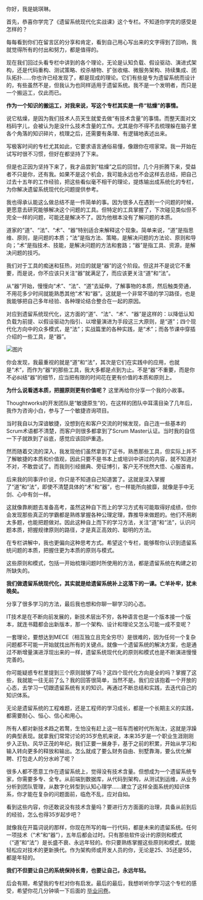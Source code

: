 你好，我是姚琪琳。

首先，恭喜你学完了《遗留系统现代化实战课》这个专栏。不知道你学完的感受是怎样的？

每每看到你们在留言区的分享和肯定，看到自己用心写出来的文字得到了回响，我就觉得所有的付出和努力，都是值得的。

现在我们回过头看专栏中讲到的各个理论，无论是认知负载、假设驱动、演进式架构，还是代码重构、测试策略、绞杀植物、扩张收缩、微服务架构、持续集成、团队拓扑……你也许已经发现了，都是现成的理论。它们有些是专为遗留系统而设计的，有些虽然不是，但我认为也同样适用于遗留系统。我不是一个发明者，而只是一个搬运工，仅此而已。

**作为一个知识的搬运工，对我来说，写这个专栏其实是一件“枯燥”的事情。**

说它枯燥，是因为我们技术人员天生就爱去做“有技术含量”的事情。而整天面对文档码字儿，会被认为是没什么技术含量的工作。尤其是你不得不去梳理躲在脑子里各个角落的知识碎片，梳理之后，还需要有条理、有逻辑地表述出来。

写极客时间的专栏尤其如此，它要求语言通俗易懂，像跟你在唠家常。我一开始在试写时很不习惯，但好在都坚持了下来。

但是也正因为坚持下来了，我才品尝到“枯燥”之后的回甘。几个月折腾下来，受益者不只是你，还有我。如果不是这个机会，我可能永远也不会这样去总结，把自己过去十五年的工作经验，把这些看似毫不相干的理论，提炼输出成系统化的专栏，为你解决遗留系统现代化问题提供参考。

我也得承认能这么做总结不是一件简单的事。因为很多人在遇到一个问题的时候，更愿意去研究能够解决这个问题的工具。但特定的工具掌握了，下次碰见类似但不完全一样的问题，可能还是解决不了。因为他根本没有了解问题的本质。

道家的“道”、“法”、“术”、“器”特别适合来解释这个现象。简单来说，“道”是指思维、原则，是问题的本质；“法”是指方法、策略，是解决问题的方法论、原则和导向；“术”是指技术、技能，是解决问题的方法和套路；“器”是指工具、资源，是解决问题的技巧。

我们对于工具的痴迷和狂热，对应的就是“器”的这个阶段。但这并不是说它不重要，而是说，你不应该只关注“器”就满足了，而应该更关注“道”和“法”。

从“器”开始，慢慢向“术”、“法”、“道”去延伸，了解事物的本质，然后触类旁通，不用花多少时间就能熟悉其他“术”和“器”。这就是一个非常不错的学习路径，也是我能够把自己多年经验、各种理论结合整合在一起的原因。

对应到遗留系统现代化，这方面的“道”、“法”、“术”、“器”是这样的：以降低认知负载为前提、以假设驱动为指引、以增量演进为手段这三大原则，是“道”；四个现代化方向中的众多模式，是“法”；实战篇里的各种实践，是“术”；而各节课中穿插介绍的一些工具，是“器”。

![图片](https://static001.geekbang.org/resource/image/78/e1/78f4766a022ccba557aa76efee9d88e1.jpg?wh=1920x1032)

你会发现，我最重视的就是“道”和“法”，其次是它们在实践中的应用，也就是“术”，而作为“器”的那些工具，我大多都是点到为止。不是“器”不重要，而是你不必纠结“器”的细节，应当把有限的时间花在更有价值的本质和原则上。

**为什么说看透本质，把握原则更有价值呢？** 这里再给你分享一个我的小故事。

Thoughtworks的开发团队是“敏捷原生”的，在这样的团队中耳濡目染了几年后，我作为咨询小白，参与了一个敏捷咨询项目。

当时我自以为深谙敏捷，没想到在和客户交流的时候发现，自己连一些基本的Scrum术语都不清楚，而客户则很多都拿到了Scrum Master认证。当时我的自信一下子就跌到了谷底，感觉应该回炉重造。

然而随着交流的深入，我发现他们虽然拿到了证书，熟悉那些工具，但实际上并不了解敏捷的本质和价值观，因此只要不是书本上或培训中讲过的内容，就不知道对不对，不敢尝试了。而我则引经据典、旁征博引，客户无不恍然大悟、心服首肯。

后来我的同事评价说，你只是不知道自己知道罢了。这就是深入掌握了“道”和“法”，即使不清楚具体的“术”和“器”，也一样能所向披靡，就像是手中无剑、心中有剑一样。

这就像靠刷题去准备高考，虽然这种自下而上的学习方式有可能取得好成绩，但你会发现那些真正的学霸都是熟练掌握各种公理定理，靠推导来做题的。他们不用刷太多题，也能把题做对。因此这种自上而下的学习方法，关注“道”和“法”，认识问题本质，把握规律原则的路径，才是真正高效的、聪明的方法。

在专栏讲解中，我也更偏向这种思考方式。希望这个专栏，能够帮你认识到遗留系统问题的本质，把握住更为本质的原则与模式。

这些原则和模式，包括一开始梳理问题时所使用的方法，都是遗留系统在构建之初所缺失的。

**我们做遗留系统现代化，其实就是给遗留系统补上这落下的一课。亡羊补牢，犹未晚矣。**

分享了很多学习的方法，最后我也想和你聊一聊学习的心态。

IT技术是在不断向前发展的，新技术层出不穷，各种语言也是一个版本接一个版本，就连书籍都会出新版本，那一个架构、设计和理论又怎么可能一成不变呢？

一套理论，要想达到MECE（相互独立且完全穷尽）是很难的，因为任何一个复杂问题都不可能一开始就找出所有的关键点。就像一个遗留系统的解决方案，也是通过不断增量演进浮现出来的一样，遗留系统现代化的原则和模式也是不断演进慢慢完善的。

你可能疑惑专栏里提到三个原则就够了吗？这四个现代化方向是全的吗？掌握了这些，我就能一往无前了么？我的回答很简单，当然不是。我们应该抱着一个开放的心态，去学习一切跟遗留系统有关的知识。再通过不断总结和实践，去迭代自己的知识体系。

无论是遗留系统的工程难题，还是工程师的学习成长，都是一个长期主义的实践，都需要耐心、恒心、信心和用心。

所有人都对新技术趋之若鹜，生怕没有赶上这一班车而被时代所淘汰，这就是浮躁的典型表现。就拿我们常常讨论的35岁危机来说，本来35岁是一个职业生涯刚刚步入正轨、风华正茂的年纪，我们正要一展身手，基于之前的积累，开始从学习和输入转向更多的释放和输出。怎么就成了要么财务自由、别墅靠海，要么优化解聘、打包走人的分水岭了呢？

很多人都不愿意工作在遗留系统上，觉得没有技术含量。但想成为一个遗留系统专家，你需要多专、全专。从前端到数据库，从代码到架构，从测试到运维，从业务分析到团队管理，从数字化转型到认知心理学……建立了这样全面系统的知识体系，你才能在复杂的问题面前，临危不乱，应对自如。

看到这些内容，你还敢说没有技术含量吗？要进行方方面面的治理，具备从前到后的经验，怎么也得35岁起步吧？

就像我在开篇词说的那样，你现在所写的每一行代码，都是未来的遗留系统。任何一项技术（“术”和“器”），五年后都会过时。只有那些软件设计的原则和模式（“道”和“法”）是长盛不衰、永远年轻的。你只要熟练掌握这些原则和模式，就能轻松应对技术的更新换代。作为架构师或开发人员的你，无论是25、35还是55，都是年轻的。

**我们不但要让自己的系统保持长青，也要让自己，永远年轻。**

后会有期，希望我的专栏对你有启发。最后的最后，我想听听你学习这个专栏的感受，希望你花几分钟填一下后面的 [毕业问卷](https://jinshuju.net/f/QVpM6L)。